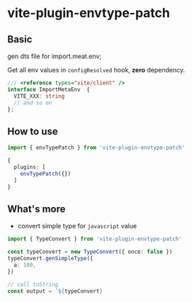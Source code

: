 # vite-plugin-envtype-patch

## Basic

gen dts file for import.meat.env;

Get all env values in `configResolved` hook, **zero** dependency.

```typescript
/// <reference types="vite/client" /> 
interface ImportMetaEnv  {
  VITE_XXX: string
  // and so on
};

```

## How to use

```typescript
import { envTypePatch } from 'vite-plugin-envtype-patch'

{
  plugins: [
    envTypePatch({})
  ]
}
```

## What's more

- convert simple type for `javascript` value
```typescript
import { TypeConvert } from 'vite-plugin-envtype-patch'

const typeConvert = new TypeConvert({ once: false })
typeConvert.genSimpleType({
  a: 100,
})

// call toString
const output = `${typeConvert}
```